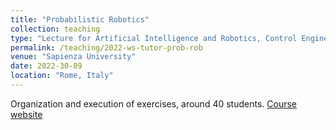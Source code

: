 ```yaml
---
title: "Probabilistic Robotics"
collection: teaching
type: "Lecture for Artificial Intelligence and Robotics, Control Engineering master students"
permalink: /teaching/2022-ws-tutor-prob-rob
venue: "Sapienza University"
date: 2022-30-09
location: "Rome, Italy"
---
```


Organization and execution of exercises, around 40 students. [Course website](https://sites.google.com/diag.uniroma1.it/probabilistic-robotics-2022-23/home)
